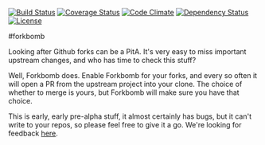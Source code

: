 [![Build Status](https://travis-ci.org/theodi/forkbomb.png)](https://travis-ci.org/theodi/forkbomb)
[![Coverage Status](https://coveralls.io/repos/theodi/forkbomb/badge.png)](https://coveralls.io/r/theodi/forkbomb)
[![Code Climate](https://codeclimate.com/github/theodi/forkbomb.png)](https://codeclimate.com/github/theodi/forkbomb)
[![Dependency Status](https://gemnasium.com/theodi/forkbomb.png)](https://gemnasium.com/theodi/forkbomb)
[![License](http://img.shields.io/license/mit.png?color=green)](http://theodi.mit-license.org/)

#forkbomb

Looking after Github forks can be a PitA. It's very easy to miss important upstream changes, and who has time to check this stuff?

Well, Forkbomb does. Enable Forkbomb for your forks, and every so often it will open a PR from the upstream project into your clone. The choice of whether to merge is yours, but Forkbomb will make sure you have that choice.

This is early, early pre-alpha stuff, it almost certainly has bugs, but it can't write to your repos, so please feel free to give it a go. We're looking for feedback [here](https://github.com/theodi/forkbomb/issues).